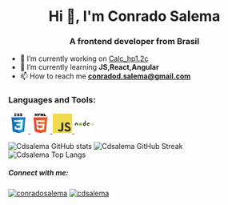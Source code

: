 <h1 align="center">Hi 👋, I'm Conrado Salema</h1>
<h3 align="center">A frontend developer from Brasil</h3>

- 🔭 I’m currently working on [Calc_hp1.2c](https://github.com/cdsalema/CALC_3project)
- 🌱 I’m currently learning **JS,React,Angular**
- 📫 How to reach me **conradod.salema@gmail.com**

<h3 align="left">Languages and Tools:</h3>
<p align="left"><a href="https://www.w3schools.com/css/" target="_blank" rel="noreferrer"> <img src="https://raw.githubusercontent.com/devicons/devicon/master/icons/css3/css3-original-wordmark.svg" alt="css3" width="40" height="40"/> </a> <a href="https://www.w3.org/html/" target="_blank" rel="noreferrer"> <img src="https://raw.githubusercontent.com/devicons/devicon/master/icons/html5/html5-original-wordmark.svg" alt="html5" width="40" height="40"/> </a> <a href="https://developer.mozilla.org/en-US/docs/Web/JavaScript" target="_blank" rel="noreferrer"> <img src="https://raw.githubusercontent.com/devicons/devicon/master/icons/javascript/javascript-original.svg" alt="javascript" width="40" height="40"/> </a> <!--<a href="https://nextjs.org/" target="_blank" rel="noreferrer"> <img src="https://cdn.worldvectorlogo.com/logos/nextjs-2.svg" alt="nextjs" width="40" height="40"/> </a>--> <a href="https://nodejs.org" target="_blank" rel="noreferrer"> <img src="https://raw.githubusercontent.com/devicons/devicon/master/icons/nodejs/nodejs-original-wordmark.svg" alt="nodejs" width="40" height="40"/> </a><!-- <a href="https://reactjs.org/" target="_blank" rel="noreferrer"> <img src="https://raw.githubusercontent.com/devicons/devicon/master/icons/react/react-original-wordmark.svg" alt="react" width="40" height="40"/> </a>   <a href="https://angular.io" target="_blank" rel="noreferrer"> <img src="https://angular.io/assets/images/logos/angular/angular.svg" alt="angular" width="40" height="40"/> </a>--><!--<a href="https://vuejs.org/" target="_blank" rel="noreferrer"> <img src="https://raw.githubusercontent.com/devicons/devicon/master/icons/vuejs/vuejs-original-wordmark.svg" alt="vuejs" width="40" height="40"/> </a>--> </p>


 ![Cdsalema GitHub stats](https://github-readme-stats.vercel.app/api?username=cdsalema&show_icons=true&theme=radical&hide_border=true)
 ![Cdsalema GitHub Streak](https://streak-stats.demolab.com?user=cdsalema&theme=radical&hide_border=true&date_format=j%20M%5B%20Y%5D)</br>
 ![Cdsalema Top Langs](https://github-readme-stats.vercel.app/api/top-langs/?username=cdsalema&layout=compact&theme=radical&hide_border=true)

  

<h5 align="left">Connect with me:</h5>
<p align="rigth">
<a href="https://linkedin.com/in/conradosalema" target="blank"><img align="rigth" src="https://raw.githubusercontent.com/rahuldkjain/github-profile-readme-generator/master/src/images/icons/Social/linked-in-alt.svg" alt="conradosalema" height="15" width="20" /></a>
<a href="https://instagram.com/cdsalema" target="blank"><img align="rigth" src="https://raw.githubusercontent.com/rahuldkjain/github-profile-readme-generator/master/src/images/icons/Social/instagram.svg" alt="cdsalema" height="15" width="20" /></a>
</p>



<!--
https://rahuldkjain.github.io/gh-profile-readme-generator/
-->

<!--

<h1 align="center">Hi 👋, I'm Conrado Salema</h1>
<h3 align="center">A apprentice frontend developer from Brasil</h3>

- 🔭 I’m currently working on [FindMe](https://github.com/cdsalema/1project)

- 🌱 I’m currently learning **JS, React**

- 📫 How to reach me **conradod.salema@gmail.com**

<h3 align="left">Connect with me:</h3>
<p align="left">
<a href="https://linkedin.com/in/conradosalema" target="blank"><img align="center" src="https://raw.githubusercontent.com/rahuldkjain/github-profile-readme-generator/master/src/images/icons/Social/linked-in-alt.svg" alt="conradosalema" height="30" width="40" /></a>
<a href="https://instagram.com/cdsalema" target="blank"><img align="center" src="https://raw.githubusercontent.com/rahuldkjain/github-profile-readme-generator/master/src/images/icons/Social/instagram.svg" alt="cdsalema" height="30" width="40" /></a>
</p>

<h3 align="left">Languages and Tools:</h3>
<p align="left"> <a href="https://www.w3schools.com/css/" target="_blank" rel="noreferrer"> <img src="https://raw.githubusercontent.com/devicons/devicon/master/icons/css3/css3-original-wordmark.svg" alt="css3" width="40" height="40"/> </a> <a href="https://www.w3.org/html/" target="_blank" rel="noreferrer"> <img src="https://raw.githubusercontent.com/devicons/devicon/master/icons/html5/html5-original-wordmark.svg" alt="html5" width="40" height="40"/> </a> <a href="https://developer.mozilla.org/en-US/docs/Web/JavaScript" target="_blank" rel="noreferrer"> <img src="https://raw.githubusercontent.com/devicons/devicon/master/icons/javascript/javascript-original.svg" alt="javascript" width="40" height="40"/> </a> <a href="https://reactjs.org/" target="_blank" rel="noreferrer"> <img src="https://raw.githubusercontent.com/devicons/devicon/master/icons/react/react-original-wordmark.svg" alt="react" width="40" height="40"/> </a> </p>

<p><img align="center" src="https://github-readme-stats.vercel.app/api/top-langs?username=cdsalema&show_icons=true&locale=en&layout=compact" alt="cdsalema" /></p>

<p><img align="center" src="https://github-readme-streak-stats.herokuapp.com/?user=cdsalema&" alt="cdsalema" /></p>




### Hi there 👋
Aprendendo novas tecnologias para assim me tornar um DEV melhor a cada dia! 1%melhor hoje do que ontem!

- 🔭 I’m currently working on HTML5, CSS3
- 🌱 I’m currently learning JS

- 📫 How to reach me: conradod.salema@gmail.com

**cdsalema/Cdsalema** is a ✨ _special_ ✨ repository because its `README.md` (this file) appears on your GitHub profile.



- 🔭 I’m currently working on ...
- 🌱 I’m currently learning ...
- 👯 I’m looking to collaborate on ...
- 🤔 I’m looking for help with ...
- 💬 Ask me about ...

- 😄 Pronouns: ...
- ⚡ Fun fact: ...
-->
